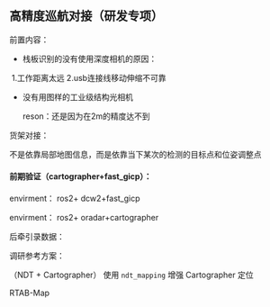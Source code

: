 ## 高精度巡航对接（研发专项）

前置内容：

- 栈板识别的没有使用深度相机的原因： 

​		1.工作距离太远 2.usb连接线移动伸缩不可靠

- 没有用图样的工业级结构光相机

  reson：还是因为在2m的精度达不到









货架对接：

不是依靠局部地图信息，而是依靠当下某次的检测的目标点和位姿调整点







#### 前期验证（cartographer+fast_gicp）：

envirment： ros2+ dcw2+fast_gicp

envirment： ros2+ oradar+cartographer

后牵引录数据：









调研参考方案：

（NDT + Cartographer） 使用 `ndt_mapping` 增强 Cartographer 定位

RTAB-Map







